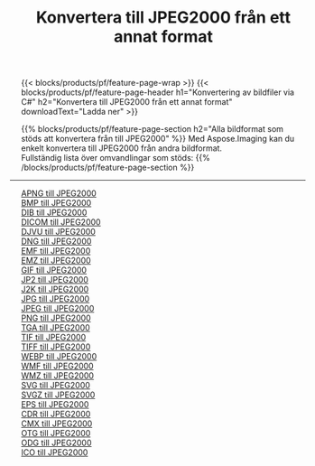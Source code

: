﻿---
title: Konvertera till JPEG2000 från ett annat format 
weight: 3920
url: /sv/java/conversion/to/jpeg2000 
lang: sv
langdirlevel: 2
locales: zh-hans,ja,it,ru,de,es,fr,nl,id,lt,pl,pt,vi,tr,ko,zh-hant,ar,hi,th,sv,cs,uk,he
description: Med Aspose.Imaging kan du enkelt konvertera till JPEG2000 från andra format
---

{{< blocks/products/pf/feature-page-wrap >}}
{{< blocks/products/pf/feature-page-header h1="Konvertering av bildfiler via C#" h2="Konvertera till JPEG2000 från ett annat format" downloadText="Ladda ner" >}}


{{% blocks/products/pf/feature-page-section  h2="Alla bildformat som stöds att konvertera från till JPEG2000" %}}
Med Aspose.Imaging kan du enkelt konvertera till JPEG2000 från andra bildformat.
<br/>
Fullständig lista över omvandlingar som stöds:
{{% /blocks/products/pf/feature-page-section %}}
<div class="container-fluid productfamilypage bg-gray">
    <div class="convertypes bg-gray agp-content section">
        <div class="container">
		<hr style="margin-left:-20px;"/>
		<div class="row other-converters">
		    <div class='col-md-2 other-converter remove-lp remove-rp'><a href="/imaging/sv/java/conversion/apng-to-jpeg2000" >APNG till JPEG2000</a></div>
<div class='col-md-2 other-converter remove-lp remove-rp'><a href="/imaging/sv/java/conversion/bmp-to-jpeg2000" >BMP till JPEG2000</a></div>
<div class='col-md-2 other-converter remove-lp remove-rp'><a href="/imaging/sv/java/conversion/dib-to-jpeg2000" >DIB till JPEG2000</a></div>
<div class='col-md-2 other-converter remove-lp remove-rp'><a href="/imaging/sv/java/conversion/dicom-to-jpeg2000" >DICOM till JPEG2000</a></div>
<div class='col-md-2 other-converter remove-lp remove-rp'><a href="/imaging/sv/java/conversion/djvu-to-jpeg2000" >DJVU till JPEG2000</a></div>
<div class='col-md-2 other-converter remove-lp remove-rp'><a href="/imaging/sv/java/conversion/dng-to-jpeg2000" >DNG till JPEG2000</a></div>
<div class='col-md-2 other-converter remove-lp remove-rp'><a href="/imaging/sv/java/conversion/emf-to-jpeg2000" >EMF till JPEG2000</a></div>
<div class='col-md-2 other-converter remove-lp remove-rp'><a href="/imaging/sv/java/conversion/emz-to-jpeg2000" >EMZ till JPEG2000</a></div>
<div class='col-md-2 other-converter remove-lp remove-rp'><a href="/imaging/sv/java/conversion/gif-to-jpeg2000" >GIF till JPEG2000</a></div>
<div class='col-md-2 other-converter remove-lp remove-rp'><a href="/imaging/sv/java/conversion/jp2-to-jpeg2000" >JP2 till JPEG2000</a></div>
<div class='col-md-2 other-converter remove-lp remove-rp'><a href="/imaging/sv/java/conversion/j2k-to-jpeg2000" >J2K till JPEG2000</a></div>
<div class='col-md-2 other-converter remove-lp remove-rp'><a href="/imaging/sv/java/conversion/jpg-to-jpeg2000" >JPG till JPEG2000</a></div>
<div class='col-md-2 other-converter remove-lp remove-rp'><a href="/imaging/sv/java/conversion/jpeg-to-jpeg2000" >JPEG till JPEG2000</a></div>
<div class='col-md-2 other-converter remove-lp remove-rp'><a href="/imaging/sv/java/conversion/png-to-jpeg2000" >PNG till JPEG2000</a></div>
<div class='col-md-2 other-converter remove-lp remove-rp'><a href="/imaging/sv/java/conversion/tga-to-jpeg2000" >TGA till JPEG2000</a></div>
<div class='col-md-2 other-converter remove-lp remove-rp'><a href="/imaging/sv/java/conversion/tif-to-jpeg2000" >TIF till JPEG2000</a></div>
<div class='col-md-2 other-converter remove-lp remove-rp'><a href="/imaging/sv/java/conversion/tiff-to-jpeg2000" >TIFF till JPEG2000</a></div>
<div class='col-md-2 other-converter remove-lp remove-rp'><a href="/imaging/sv/java/conversion/webp-to-jpeg2000" >WEBP till JPEG2000</a></div>
<div class='col-md-2 other-converter remove-lp remove-rp'><a href="/imaging/sv/java/conversion/wmf-to-jpeg2000" >WMF till JPEG2000</a></div>
<div class='col-md-2 other-converter remove-lp remove-rp'><a href="/imaging/sv/java/conversion/wmz-to-jpeg2000" >WMZ till JPEG2000</a></div>
<div class='col-md-2 other-converter remove-lp remove-rp'><a href="/imaging/sv/java/conversion/svg-to-jpeg2000" >SVG till JPEG2000</a></div>
<div class='col-md-2 other-converter remove-lp remove-rp'><a href="/imaging/sv/java/conversion/svgz-to-jpeg2000" >SVGZ till JPEG2000</a></div>
<div class='col-md-2 other-converter remove-lp remove-rp'><a href="/imaging/sv/java/conversion/eps-to-jpeg2000" >EPS till JPEG2000</a></div>
<div class='col-md-2 other-converter remove-lp remove-rp'><a href="/imaging/sv/java/conversion/cdr-to-jpeg2000" >CDR till JPEG2000</a></div>
<div class='col-md-2 other-converter remove-lp remove-rp'><a href="/imaging/sv/java/conversion/cmx-to-jpeg2000" >CMX till JPEG2000</a></div>
<div class='col-md-2 other-converter remove-lp remove-rp'><a href="/imaging/sv/java/conversion/otg-to-jpeg2000" >OTG till JPEG2000</a></div>
<div class='col-md-2 other-converter remove-lp remove-rp'><a href="/imaging/sv/java/conversion/odg-to-jpeg2000" >ODG till JPEG2000</a></div>
<div class='col-md-2 other-converter remove-lp remove-rp'><a href="/imaging/sv/java/conversion/ico-to-jpeg2000" >ICO till JPEG2000</a></div>
                </div>
        </div>
    </div>
</div>
<br/>

